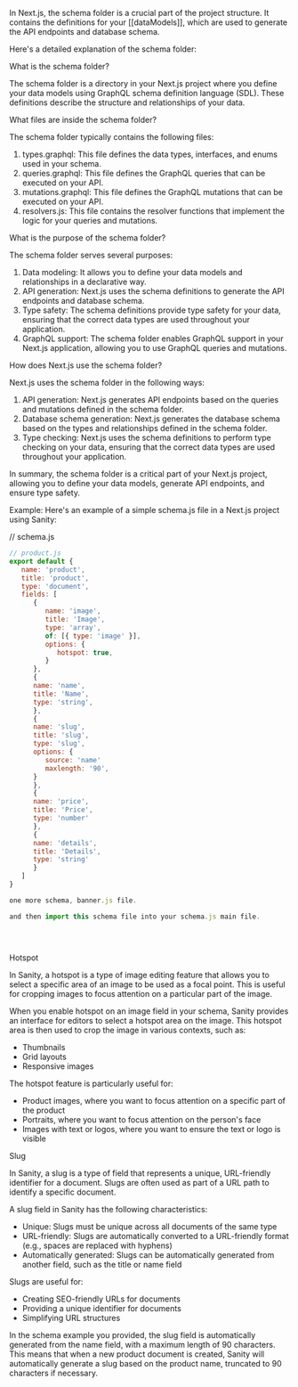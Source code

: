 In Next.js, the schema folder is a crucial part of the project structure. It contains the definitions for your [[dataModels]], which are used to generate the API endpoints and database schema.

Here's a detailed explanation of the schema folder:

What is the schema folder?

The schema folder is a directory in your Next.js project where you define your data models using GraphQL schema definition language (SDL). These definitions describe the structure and relationships of your data.

What files are inside the schema folder?

The schema folder typically contains the following files:

1. types.graphql: This file defines the data types, interfaces, and enums used in your schema.
2. queries.graphql: This file defines the GraphQL queries that can be executed on your API.
3. mutations.graphql: This file defines the GraphQL mutations that can be executed on your API.
4. resolvers.js: This file contains the resolver functions that implement the logic for your queries and mutations.

What is the purpose of the schema folder?

The schema folder serves several purposes:

1. Data modeling: It allows you to define your data models and relationships in a declarative way.
2. API generation: Next.js uses the schema definitions to generate the API endpoints and database schema.
3. Type safety: The schema definitions provide type safety for your data, ensuring that the correct data types are used throughout your application.
4. GraphQL support: The schema folder enables GraphQL support in your Next.js application, allowing you to use GraphQL queries and mutations.

How does Next.js use the schema folder?

Next.js uses the schema folder in the following ways:

1. API generation: Next.js generates API endpoints based on the queries and mutations defined in the schema folder.
2. Database schema generation: Next.js generates the database schema based on the types and relationships defined in the schema folder.
3. Type checking: Next.js uses the schema definitions to perform type checking on your data, ensuring that the correct data types are used throughout your application.

In summary, the schema folder is a critical part of your Next.js project, allowing you to define your data models, generate API endpoints, and ensure type safety.



Example: Here's an example of a simple schema.js file in a Next.js project using Sanity:

// schema.js

```javascript
// product.js
export default {
   name: 'product',
   title: 'product',
   type: 'document',
   fields: [
      {
         name: 'image',
         title: 'Image',
         type: 'array', 
         of: [{ type: 'image' }],
         options: {
            hotspot: true, 
         }
      },
      {
      name: 'name',
      title: 'Name',
      type: 'string',
      },
      {
      name: 'slug',
      title: 'slug',
      type: 'slug',
      options: {
         source: 'name'
         maxlength: '90',
      }
      },
      {
      name: 'price',
      title: 'Price',
      type: 'number'
      },
      {
      name: 'details',
      title: 'Details',
      type: 'string'
      }
   ]
}

one more schema, banner.js file.

and then import this schema file into your schema.js main file. 


 
```

Hotspot

In Sanity, a hotspot is a type of image editing feature that allows you to select a specific area of an image to be used as a focal point. This is useful for cropping images to focus attention on a particular part of the image.

When you enable hotspot on an image field in your schema, Sanity provides an interface for editors to select a hotspot area on the image. This hotspot area is then used to crop the image in various contexts, such as:

- Thumbnails
- Grid layouts
- Responsive images

The hotspot feature is particularly useful for:

- Product images, where you want to focus attention on a specific part of the product
- Portraits, where you want to focus attention on the person's face
- Images with text or logos, where you want to ensure the text or logo is visible

Slug

In Sanity, a slug is a type of field that represents a unique, URL-friendly identifier for a document. Slugs are often used as part of a URL path to identify a specific document.

A slug field in Sanity has the following characteristics:

- Unique: Slugs must be unique across all documents of the same type
- URL-friendly: Slugs are automatically converted to a URL-friendly format (e.g., spaces are replaced with hyphens)
- Automatically generated: Slugs can be automatically generated from another field, such as the title or name field

Slugs are useful for:

- Creating SEO-friendly URLs for documents
- Providing a unique identifier for documents
- Simplifying URL structures

In the schema example you provided, the slug field is automatically generated from the name field, with a maximum length of 90 characters. This means that when a new product document is created, Sanity will automatically generate a slug based on the product name, truncated to 90 characters if necessary.